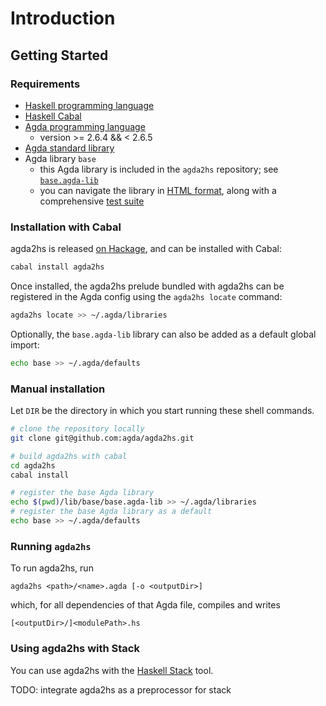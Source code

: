 # Introduction

## Getting Started

### Requirements

- [Haskell programming language](https://www.haskell.org)
- [Haskell Cabal](https://www.haskell.org/cabal/)
- [Agda programming language](https://github.com/agda/agda)
  - version >= 2.6.4 && < 2.6.5
- [Agda standard library](https://github.com/agda/agda-stdlib)
- Agda library `base`
  - this Agda library is included in the `agda2hs` repository; see
    [`base.agda-lib`](https://github.com/agda/agda2hs/blob/master/lib/base/base.agda-lib)
  - you can navigate the library in [HTML format](https://agda.github.io/agda2hs/lib/),
    along with a comprehensive [test suite](https://agda.github.io/agda2hs/test/)

### Installation with Cabal

agda2hs is released [on Hackage](https://hackage.haskell.org/package/agda2hs),
and can be installed with Cabal:

```sh
cabal install agda2hs
```

Once installed, the agda2hs prelude bundled with agda2hs
can be registered in the Agda config using the `agda2hs locate` command:

```sh
agda2hs locate >> ~/.agda/libraries
```

Optionally, the `base.agda-lib` library can also be added as a default global import:

```sh
echo base >> ~/.agda/defaults
```

### Manual installation

Let `DIR` be the directory in which you start running these shell commands.
```sh
# clone the repository locally
git clone git@github.com:agda/agda2hs.git

# build agda2hs with cabal
cd agda2hs
cabal install

# register the base Agda library
echo $(pwd)/lib/base/base.agda-lib >> ~/.agda/libraries
# register the base Agda library as a default
echo base >> ~/.agda/defaults
```

### Running `agda2hs`

To run agda2hs, run
```
agda2hs <path>/<name>.agda [-o <outputDir>]
```
which, for all dependencies of that Agda file, compiles and writes
```
[<outputDir>/]<modulePath>.hs
```

### Using agda2hs with Stack

You can use agda2hs with the [Haskell
Stack](https://docs.haskellstack.org/en/stable/) tool.

TODO: integrate agda2hs as a preprocessor for stack
